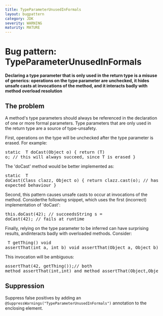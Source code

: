 ```yaml
---
title: TypeParameterUnusedInFormals
layout: bugpattern
category: JDK
severity: WARNING
maturity: MATURE
---
```


# Bug pattern: TypeParameterUnusedInFormals
__Declaring a type parameter that is only used in the return type is a misuse of generics: operations on the type parameter are unchecked, it hides unsafe casts at invocations of the method, and it interacts badly with method overload resolution__

## The problem
A method's type parameters should always be referenced in the declaration of one or more formal parameters. Type parameters that are only used in the return type are a source of type-unsafety.<p>First, operations on the type will be unchecked after the type parameter is erased. For example:<p><pre>static <T> T doCast(Object o) {
  return (T) o; // this will always succeed, since T is erased
}
</pre><p>The 'doCast' method would be better implemented as:<p><pre>static <T> T doCast(Class<T> clazz, Object o) {
  return clazz.cast(o); // has the expected behaviour
}
</pre><p>Second, this pattern causes unsafe casts to occur at invocations of the method. Considerthe following snippet, which uses the first (incorrect) implementation of 'doCast':<p><pre>this.<String>doCast(42);  // succeedsString s = doCast(42);  // fails at runtime</pre><p>Finally, relying on the type parameter to be inferred can have surprising results, andinteracts badly with overloaded methods. Consider:<p><pre><T> T getThing()
void assertThat(int a, int b)
void assertThat(Object a, Object b)
</pre>This invocation will be ambiguous:<p><pre>assertThat(42, getThing());// both method assertThat(int,int) and method assertThat(Object,Object) match
</pre>

## Suppression
Suppress false positives by adding an `@SuppressWarnings("TypeParameterUnusedInFormals")` annotation to the enclosing element.
